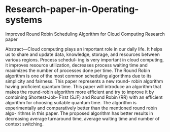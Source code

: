 # Research-paper-in-Operating-systems

Improved Round Robin Scheduling Algorithm for Cloud Computing Research paper

Abstract—Cloud computing plays an important role in our daily life. It helps us to share and update data, knowledge, storage, and resources between various regions. Process schedul- ing is very important in cloud computing, it improves resource utilization, decreases process waiting time and maximizes the number of processes done per time. The Round Robin algorithm is one of the most common scheduling algorithms due to its simplicity and fairness. This paper represents a new round- robin algorithm having proficient quantum time. This paper will introduce an algorithm that makes the round-robin algorithm more efficient and try to improve it by combining Shortest-Job- First (SJF) and Round Robin (RR) with an efficient algorithm for choosing suitable quantum time. The algorithm is experimentally and comparatively better than the mentioned round robin algo- rithms in this paper. The proposed algorithm has better results in decreasing average turnaround time, average waiting time and number of context switching.
